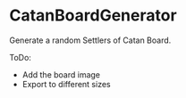 # CatanBoardGenerator
Generate a random Settlers of Catan Board. 

ToDo:

- Add the board image
- Export to different sizes
